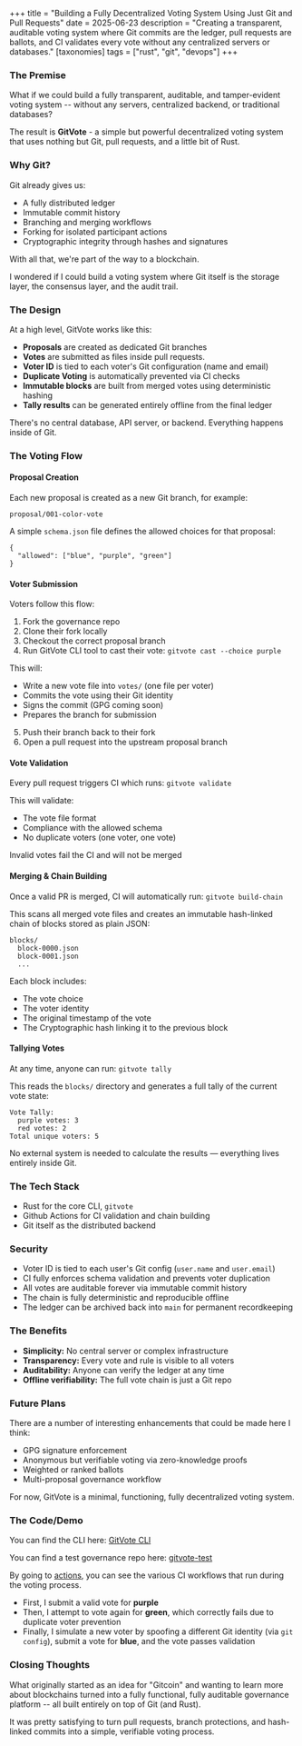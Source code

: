 +++
title = "Building a Fully Decentralized Voting System Using Just Git and Pull Requests"
date = 2025-06-23
description = "Creating a transparent, auditable voting system where Git commits are the ledger, pull requests are ballots, and CI validates every vote without any centralized servers or databases."
[taxonomies]
tags = ["rust", "git", "devops"]
+++

### The Premise

What if we could build a fully transparent, auditable, and tamper-evident
voting system -- without any servers, centralized backend, or traditional
databases?

The result is **GitVote** - a simple but powerful decentralized voting system
that uses nothing but Git, pull requests, and a little bit of Rust.

### Why Git?

Git already gives us:
- A fully distributed ledger
- Immutable commit history
- Branching and merging workflows
- Forking for isolated participant actions
- Cryptographic integrity through hashes and signatures

With all that, we're part of the way to a blockchain.

I wondered if I could build a voting system where Git itself is the storage
layer, the consensus layer, and the audit trail.

### The Design

At a high level, GitVote works like this:
- **Proposals** are created as dedicated Git branches
- **Votes** are submitted as files inside pull requests.
- **Voter ID** is tied to each voter's Git configuration (name and email)
- **Duplicate Voting** is automatically prevented via CI checks
- **Immutable blocks** are built from merged votes using deterministic hashing
- **Tally results** can be generated entirely offline from the final ledger

There's no central database, API server, or backend. Everything happens inside
of Git.

### The Voting Flow

#### Proposal Creation

Each new proposal is created as a new Git branch, for example:

`proposal/001-color-vote`

A simple `schema.json` file defines the allowed choices for that proposal:

```
{
  "allowed": ["blue", "purple", "green"]
}
```

#### Voter Submission

Voters follow this flow:
1. Fork the governance repo
2. Clone their fork locally
3. Checkout the correct proposal branch
4. Run GitVote CLI tool to cast their vote:
`gitvote cast --choice purple`

This will:
- Write a new vote file into `votes/` (one file per voter)
- Commits the vote using their Git identity
- Signs the commit (GPG coming soon)
- Prepares the branch for submission

5. Push their branch back to their fork
6. Open a pull request into the upstream proposal branch

#### Vote Validation

Every pull request triggers CI which runs:
`gitvote validate`

This will validate:
- The vote file format
- Compliance with the allowed schema
- No duplicate voters (one voter, one vote)

Invalid votes fail the CI and will not be merged

#### Merging & Chain Building

Once a valid PR is merged, CI will automatically run:
`gitvote build-chain`

This scans all merged vote files and creates an immutable hash-linked chain
of blocks stored as plain JSON:

```
blocks/
  block-0000.json
  block-0001.json
  ...
```

Each block includes:
- The vote choice
- The voter identity
- The original timestamp of the vote
- The Cryptographic hash linking it to the previous block

#### Tallying Votes

At any time, anyone can run:
`gitvote tally`

This reads the `blocks/` directory and generates a full tally of the current vote
state:

```
Vote Tally:
  purple votes: 3
  red votes: 2
Total unique voters: 5
```

No external system is needed to calculate the results — everything lives
entirely inside Git.

### The Tech Stack

- Rust for the core CLI, `gitvote`
- Github Actions for CI validation and chain building
- Git itself as the distributed backend

### Security

- Voter ID is tied to each user's Git config (`user.name` and `user.email`)
- CI fully enforces schema validation and prevents voter duplication
- All votes are auditable forever via immutable commit history
- The chain is fully deterministic and reproducible offline
- The ledger can be archived back into `main` for permanent recordkeeping

### The Benefits

- **Simplicity:** No central server or complex infrastructure
- **Transparency:** Every vote and rule is visible to all voters
- **Auditability:** Anyone can verify the ledger at any time
- **Offline verifiability:** The full vote chain is just a Git repo

### Future Plans

There are a number of interesting enhancements that could be made here I think:
- GPG signature enforcement
- Anonymous but verifiable voting via zero-knowledge proofs
- Weighted or ranked ballots
- Multi-proposal governance workflow

For now, GitVote is a minimal, functioning, fully decentralized voting system.

### The Code/Demo

You can find the CLI here:
[GitVote CLI](https://github.com/ducks/gitvote)

You can find a test governance repo here:
[gitvote-test](https://github.com/ducks/gitvote-test)

By going to [actions](https://github.com/ducks/gitvote-test/actions), you can
see the various CI workflows that run during the voting process.

- First, I submit a valid vote for **purple**
- Then, I attempt to vote again for **green**, which correctly fails
  due to duplicate voter prevention
- Finally, I simulate a new voter by spoofing a different Git identity (via
  `git config`), submit a vote for **blue**, and the vote passes validation

### Closing Thoughts

What originally started as an idea for "Gitcoin" and wanting to learn more
about blockchains turned into a fully functional, fully auditable governance
platform -- all built entirely on top of Git (and Rust).

It was pretty satisfying to turn pull requests, branch
protections, and hash-linked commits into a simple, verifiable voting process.
